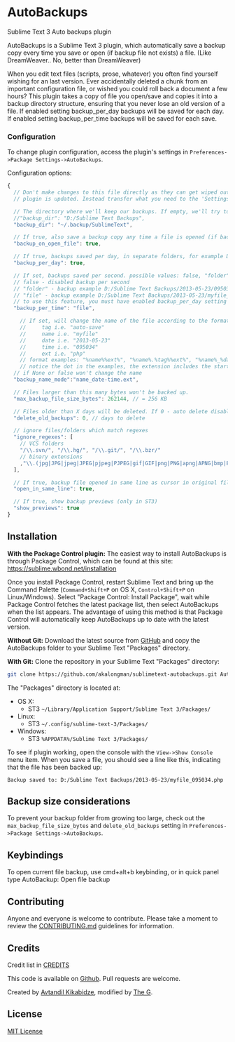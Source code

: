 AutoBackups
======================

Sublime Text 3 Auto backups plugin

AutoBackups is a Sublime Text 3 plugin, which automatically save a backup copy every time you save or open (if backup file not exists) a file. (Like DreamWeaver.. No, better than DreamWeaver)

When you edit text files (scripts, prose, whatever) you often find yourself wishing for an last version. Ever accidentally deleted a chunk from an important configuration file, or wished you could roll back a document a few hours? This plugin takes a copy of file you open/save and copies it into a backup directory structure, ensuring that you never lose an old version of a file. If enabled setting backup_per_day backups will be saved for each day. If enabled setting backup_per_time backups will be saved for each save.

### Configuration

To change plugin configuration, access the plugin's settings in `Preferences->Package Settings->AutoBackups`.

Configuration options:
```js
{
  // Don't make changes to this file directly as they can get wiped out when the
  // plugin is updated. Instead transfer what you need to the 'Settings - User' file.

  // The directory where we'll keep our backups. If empty, we'll try to put them in
  //"backup_dir": "D:/Sublime Text Backups",
  "backup_dir": "~/.backup/SublimeText",

  // If true, also save a backup copy any time a file is opened (if backup file not exists)
  "backup_on_open_file": true,

  // If true, backups saved per day, in separate folders, for example D:/Sublime Text Backups/2013-05-23/myfile.php
  "backup_per_day": true,

  // If set, backups saved per second. possible values: false, "folder" or "file"
  // false - disabled backup per second
  // "folder" - backup example D:/Sublime Text Backups/2013-05-23/095034/myfile.php
  // "file" - backup example D:/Sublime Text Backups/2013-05-23/myfile_095034.php
  // to use this feature, you must have enabled backup_per_day setting
  "backup_per_time": "file",

	// If set, will change the name of the file according to the format using the following building blocks:
	//     tag i.e. "auto-save"
	//     name i.e. "myfile"
	//     date i.e. "2013-05-23"
	//     time i.e. "095034"
	//     ext i.e. "php"
	// format examples: "%name%%ext%", "%name%.%tag%%ext%", "%name%_%date%-%time%%ext%", "%tag%_%date%-%time%.%name%%ext%"
	// notice the dot in the examples, the extension includes the starting dot
  // if None or false won't change the name
  "backup_name_mode":"name_date-time.ext",

  // Files larger than this many bytes won't be backed up.
  "max_backup_file_size_bytes": 262144, // = 256 KB

  // Files older than X days will be deleted. If 0 - auto delete disabled
  "delete_old_backups": 0, // days to delete

  // ignore files/folders which match regexes
  "ignore_regexes": [
    // VCS folders
    "/\\.svn/", "/\\.hg/", "/\\.git/", "/\\.bzr/"
    // binary extensions
    ,"\\.(jpg|JPG|jpeg|JPEG|pjpeg|PJPEG|gif|GIF|png|PNG|apng|APNG|bmp|BMP|mp3|MP3|mid|MID|wav|WAV|au|AU|mp4|MP4|3gp|3GP|avi|AVI|wmv|WMV|mpeg|MPEG|mpg|MPG|mkv|MKV|swf|SWF|flv|FLV|zip|ZIP|rar|RAR|tar|TAR|tgz|TGZ|gz|GZ|bz2?|BZ2?|pdf|PDF|docx?|DOCX?|xlsx?|XLSX?|pptx?|PPTX?|rtf|RTF|psd|PSD|cdr|CDR|fla|FLA|exe|EXE)$"
  ],

  // If true, backup file opened in same line as cursor in original file
  "open_in_same_line": true,

  // If true, show backup previews (only in ST3)
  "show_previews": true
}
```


## Installation

**With the Package Control plugin:** The easiest way to install AutoBackups is through Package Control, which can be found at this site: https://sublime.wbond.net/installation

Once you install Package Control, restart Sublime Text and bring up the Command Palette (`Command+Shift+P` on OS X, `Control+Shift+P` on Linux/Windows). Select "Package Control: Install Package", wait while Package Control fetches the latest package list, then select AutoBackups when the list appears. The advantage of using this method is that Package Control will automatically keep AutoBackups up to date with the latest version.

**Without Git:** Download the latest source from [GitHub](https://github.com/akalongman/sublimetext-autobackups) and copy the AutoBackups folder to your Sublime Text "Packages" directory.

**With Git:** Clone the repository in your Sublime Text "Packages" directory:

```bash
git clone https://github.com/akalongman/sublimetext-autobackups.git AutoBackups
```

The "Packages" directory is located at:

 - OS X:
   - ST3 `~/Library/Application Support/Sublime Text 3/Packages/`
 - Linux:
   - ST3 `~/.config/sublime-text-3/Packages/`
 - Windows:
   - ST3 `%APPDATA%/Sublime Text 3/Packages/`

To see if plugin working, open the console with the `View->Show Console` menu item. When you save a file, you should see a line like this, indicating that the file has been backed up:

```
Backup saved to: D:/Sublime Text Backups/2013-05-23/myfile_095034.php
```

## Backup size considerations

To prevent your backup folder from growing too large, check out the `max_backup_file_size_bytes` and `delete_old_backups` setting in `Preferences->Package Settings->AutoBackups`.

## Keybindings

To open current file backup, use cmd+alt+b keybinding, or in quick panel type AutoBackup: Open file backup


## Contributing

Anyone and everyone is welcome to contribute. Please take a moment to review the [CONTRIBUTING.md](CONTRIBUTING.md) guidelines for information.


## Credits

Credit list in [CREDITS](CREDITS)

This code is available on [Github][0]. Pull requests are welcome.

Created by [Avtandil Kikabidze][2], modified by [The G][3].


## License

[MIT License](LICENSE)


 [0]: https://github.com/akalongman/sublimetext-autobackups
 [1]: https://packagecontrol.io/installation
 [2]: mailto:akalongman@gmail.com
 [3]: mailto:the.ge@pm.me
